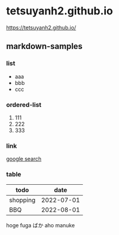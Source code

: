 # tetsuyanh2.github.io

https://tetsuyanh2.github.io/

## markdown-samples

### list

- aaa
- bbb
- ccc

### ordered-list

1. 111
1. 222
1. 333

### link

[google search](https:google.com)

### table

| todo     | date       |
| -------- | ---------- |
| shopping | 2022-07-01 |
| BBQ      | 2022-08-01 |

hoge
fuga
ばか
aho
manuke
